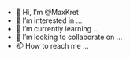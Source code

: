 - 👋 Hi, I’m @MaxKret
- 👀 I’m interested in ...
- 🌱 I’m currently learning ...
- 💞️ I’m looking to collaborate on ...
- 📫 How to reach me ...

<!---
MaxKret/MaxKret is a ✨ special ✨ repository because its `README.md` (this file) appears on your GitHub profile.
You can click the Preview link to take a look at your changes.
--->
